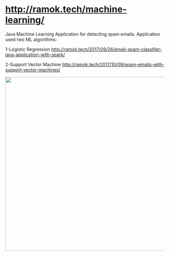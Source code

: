 # http://ramok.tech/machine-learning/

Java Machine Learning Application for detecting spam emails.
Application used two ML algorithms:

1-Logistic Regression http://ramok.tech/2017/09/26/email-spam-classifier-java-application-with-spark/

2-Support Vector Machine http://ramok.tech/2017/10/09/spam-emails-with-support-vector-machines/
 
 <p align="center">
   <img src="http://ramok.tech/wp-content/uploads/2017/10/2017-10-13_21h03_56.jpg" width="550"/>
 </p>
